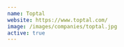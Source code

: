 ```yaml
---
name: Toptal
website: https://www.toptal.com/
image: /images/companies/toptal.jpg 
active: true
---
```

